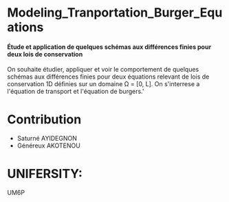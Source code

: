 # Modeling_Tranportation_Burger_Equations
#### Étude et application de quelques schémas aux différences finies pour deux lois de conservation
On souhaite étudier, appliquer et voir le comportement de quelques schémas aux différences finies pour deux équations relevant de lois de conservation 1D définies sur un domaine Ω = [0, L]. On s'interrese a l'équation de transport et l'équation de burgers.'

# Contribution
- Saturné AYIDEGNON
- Généreux AKOTENOU

# UNIFERSITY: 
UM6P

<!-- On souhaite étudier, appliquer et voir le comportement de quelques schémas aux différences finies pour deux équations relevant de lois de conservation 1D définies sur un domaine Ω = [0, L].

#### 1. Equation de transport
On considère tout d’abord l’équation de transport soumise à des conditions aux limites périodiques :

$
\begin{cases}
\frac{\partial u}{\partial t} + a \frac{\partial u}{\partial x} = 0 \quad \forall x \in (0, L), \forall t > 0 \\
u(x, t = 0) = u_0(x) \quad \forall x \in [0, L] \\
u(0, t) = u(L, t), \frac{\partial u}{\partial x}(L, t) = 0 \quad \forall t > 0
\end{cases}
$

1. A l’aide de la méthode des caractéristiques, déterminer la solution exacte $u(x, t)$ du problème.

2. Étudier la consistance, la stabilité et la convergence de chacun des schémas numériques suivants :
   - Schéma 1 (centré) : $u_{n+1,j} - u_{n,j} \frac{\Delta t}{2} + a \frac{u_{n,j+1} - u_{n,j-1}}{2\Delta x} = 0$
   - Schéma 2 (décentré) : $u_{n+1,j} - u_{n,j} \frac{\Delta t}{2} + a \frac{u_{n,j} - u_{n,j-1}}{\Delta x} = 0$ si $a > 0$, $u_{n+1,j} - u_{n,j} \frac{\Delta t}{2} + a \frac{u_{n,j+1} - u_{n,j}}{\Delta x} = 0$ si $a < 0$
   - Schéma 3 (Lax-Friedrichs) : $u_{n+1,j} - \frac{1}{2}(u_{n,j-1} + u_{n,j+1}) \frac{\Delta t}{2} + a \frac{u_{n,j+1} - u_{n,j-1}}{2\Delta x} = 0$
   - Schéma 4 (Lax-Wendroff) : $u_{n+1,j} - u_{n,j} \frac{\Delta t}{2} + a \frac{u_{n,j+1} - u_{n,j-1}}{2\Delta x} - \frac{a^2}{2}\Delta t \left(\frac{u_{n,j-1} - 2u_{n,j} + u_{n,j+1}}{\Delta x^2}\right) = 0$

3. Implémenter chacun des schémas numériques pour évaluer la solution approchée, puis comparer cette solution avec la solution exacte. (Tracer les solutions aux temps physiques $t_1 = 2.5$ s et $t_2 = 4.5$ s en testant sur deux maillages différents formés de $N = 100$ et $N = 200$ points. Interpréter les résultats.

4. Évaluer l’erreur en norme $L^1$ de la solution numérique obtenue par chaque schéma au temps $t_1 = 2.5$ s et pour $N = 100$. Interpréter.

##### Données :
$L = 10$ m , $a = 2$ m/s , $u_0(x) = 1$ pour $3$ m ≤ $x$ ≤ $4$ m et $0$ ailleurs.
Nombre de Courant : $CFL = 0.8$.

#### 2. Equation de Burgers
On considère maintenant l’équation de Burgers suivante :

$
\begin{cases}
\frac{\partial u}{\partial t} + u \frac{\partial u}{\partial x} = 0 \quad \forall x \in (0, L), \forall t > 0 \\
u(x, t = 0) = u_0(x) \quad \forall x \in [0, L] \\
\frac{\partial u}{\partial x}(0, t) = \frac{\partial u}{\partial x}(L, t) = 0 \quad \forall t > 0
\end{cases}
$

5. Reprendre les questions 1), 3) et 4).

##### Données :
$L = 6$ m , $u_0(x) = 0.4$ pour $x < 2$ m et $0.1$ ailleurs. $CFL = 0.8$. -->
